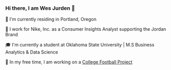 ### Hi there, I am Wes Jurden 👋

📍 I'm currently residing in Portland, Oregon

👟 I work for Nike, Inc. as a Consumer Insights Analyst supporting the Jordan Brand

🎓 I'm currently a student at Oklahoma State University | M.S Business Analytics & Data Science

🏈 In my free time, I am working on a [College Football Project](https://github.com/wjurden/college-football-project)

